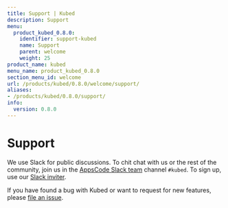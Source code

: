 ```yaml
---
title: Support | Kubed
description: Support
menu:
  product_kubed_0.8.0:
    identifier: support-kubed
    name: Support
    parent: welcome
    weight: 25
product_name: kubed
menu_name: product_kubed_0.8.0
section_menu_id: welcome
url: /products/kubed/0.8.0/welcome/support/
aliases:
- /products/kubed/0.8.0/support/
info:
  version: 0.8.0
---
```


# Support

We use Slack for public discussions. To chit chat with us or the rest of the community, join us in the [AppsCode Slack team](https://appscode.slack.com/messages/C6HSHCKBL/details/) channel `#kubed`. To sign up, use our [Slack inviter](https://slack.appscode.com/).

If you have found a bug with Kubed or want to request for new features, please [file an issue](https://github.com/appscode/kubed/issues/new).
